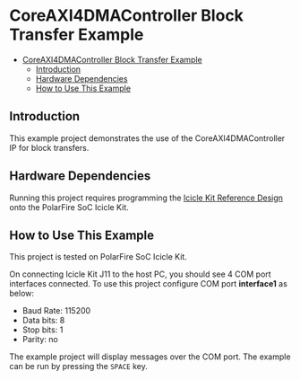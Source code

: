 # CoreAXI4DMAController Block Transfer Example

- [CoreAXI4DMAController Block Transfer Example](#coreaxi4dmacontroller-block-transfer-example)
  - [Introduction](#introduction)
  - [Hardware Dependencies](#hardware-dependencies)
  - [How to Use This Example](#how-to-use-this-example)

## Introduction

This example project demonstrates the use of the CoreAXI4DMAController IP for block transfers.

## Hardware Dependencies

Running this project requires programming the [Icicle Kit Reference Design](https://mi-v-ecosystem.github.io/redirects/repo-icicle-kit-reference-design)
onto the PolarFire SoC Icicle Kit.

## How to Use This Example

This project is tested on PolarFire SoC Icicle Kit.

On connecting Icicle Kit J11 to the host PC, you should see 4 COM port interfaces connected.
To use this project configure COM port **interface1** as below:

- Baud Rate: 115200
- Data bits: 8
- Stop bits: 1
- Parity: no

The example project will display messages over the COM port.
The example can be run by pressing the `SPACE` key.
